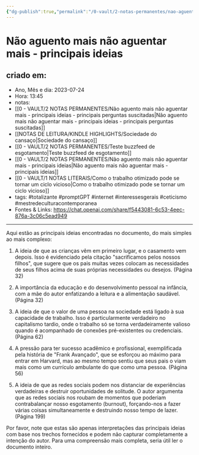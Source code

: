 ```yaml
---
{"dg-publish":true,"permalink":"/0-vault/2-notas-permanentes/nao-aguento-mais-nao-aguentar-mais-principais-ideias/","tags":["permanente","totalizante","promptGPT","internet","interessesgerais","ceticismo","mestredeculturacontemporanea"],"dgHomeLink":true,"dgShowLocalGraph":true,"dgShowFileTree":true,"dgEnableSearch":true}
---
```


# Não aguento mais não aguentar mais - principais ideias

## criado em: 
-  Ano, Mês e dia: 2023-07-24
- Hora: 13:45
- notas: 
- [[0 - VAULT/2 NOTAS PERMANENTES/Não aguento mais não aguentar mais - principais ideias - principais perguntas suscitadas\|Não aguento mais não aguentar mais - principais ideias - principais perguntas suscitadas]]
- [[NOTAS DE LEITURA/KINDLE HIGHLIGHTS/Sociedade do cansaço\|Sociedade do cansaço]]
- [[0 - VAULT/2 NOTAS PERMANENTES/Teste buzzfeed de esgotamento\|Teste buzzfeed de esgotamento]]
- [[0 - VAULT/2 NOTAS PERMANENTES/Não aguento mais não aguentar mais - principais ideias\|Não aguento mais não aguentar mais - principais ideias]]
- [[0 - VAULT/1 NOTAS LITERAIS/Como o trabalho otimizado pode se tornar um ciclo vicioso\|Como o trabalho otimizado pode se tornar um ciclo vicioso]]
- tags: #totalizante #promptGPT #internet #interessesgerais #ceticismo #mestredeculturacontemporanea 
- Fontes & Links: https://chat.openai.com/share/f5443081-6c53-4eec-876a-3c06c5ead949
---

Aqui estão as principais ideias encontradas no documento, do mais simples ao mais complexo:

1. A ideia de que as crianças vêm em primeiro lugar, e o casamento vem depois. Isso é evidenciado pela citação "sacrificamos pelos nossos filhos", que sugere que os pais muitas vezes colocam as necessidades de seus filhos acima de suas próprias necessidades ou desejos. (Página 32)

2. A importância da educação e do desenvolvimento pessoal na infância, com a mãe do autor enfatizando a leitura e a alimentação saudável. (Página 32)

3. A ideia de que o valor de uma pessoa na sociedade está ligado à sua capacidade de trabalho. Isso é particularmente verdadeiro no capitalismo tardio, onde o trabalho só se torna verdadeiramente valioso quando é acompanhado de conexões pré-existentes ou credenciais. (Página 62)

4. A pressão para ter sucesso acadêmico e profissional, exemplificada pela história de "Frank Avançado", que se esforçou ao máximo para entrar em Harvard, mas ao mesmo tempo sentiu que seus pais o viam mais como um currículo ambulante do que como uma pessoa. (Página 56)

5. A ideia de que as redes sociais podem nos distanciar de experiências verdadeiras e destruir oportunidades de solitude. O autor argumenta que as redes sociais nos roubam de momentos que poderiam contrabalançar nosso esgotamento (burnout), forçando-nos a fazer várias coisas simultaneamente e destruindo nosso tempo de lazer. (Página 199)

Por favor, note que estas são apenas interpretações das principais ideias com base nos trechos fornecidos e podem não capturar completamente a intenção do autor. Para uma compreensão mais completa, seria útil ler o documento inteiro.